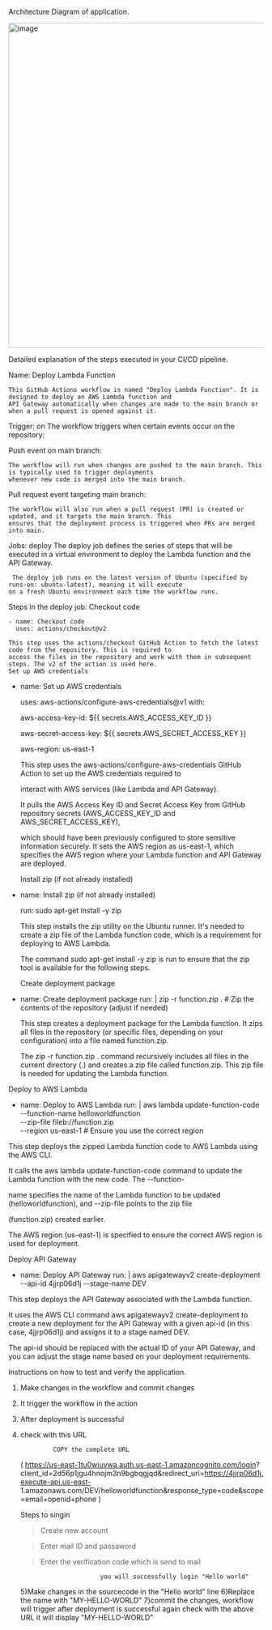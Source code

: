 Architecture Diagram of application.


<img width="642" alt="image" src="https://github.com/user-attachments/assets/5b66622a-abb1-4f05-9626-a0c0d57deb1f" />

Detailed explanation of the steps executed in your CI/CD pipeline.


Name: Deploy Lambda Function
    
    This GitHub Actions workflow is named "Deploy Lambda Function". It is designed to deploy an AWS Lambda function and 
    API Gateway automatically when changes are made to the main branch or when a pull request is opened against it.

Trigger: on
    The workflow triggers when certain events occur on the repository:

Push event on main branch:

    The workflow will run when changes are pushed to the main branch. This is typically used to trigger deployments 
    whenever new code is merged into the main branch.

Pull request event targeting main branch:

    The workflow will also run when a pull request (PR) is created or updated, and it targets the main branch. This 
    ensures that the deployment process is triggered when PRs are merged into main.
  
Jobs: deploy
     The deploy job defines the series of steps that will be executed in a virtual environment to deploy the Lambda 
     function and the API Gateway.

     The deploy job runs on the latest version of Ubuntu (specified by runs-on: ubuntu-latest), meaning it will execute 
    on a fresh Ubuntu environment each time the workflow runs.

Steps in the deploy job:
     Checkout code

    - name: Checkout code
      uses: actions/checkout@v2

    This step uses the actions/checkout GitHub Action to fetch the latest code from the repository. This is required to 
    access the files in the repository and work with them in subsequent steps. The v2 of the action is used here.
    Set up AWS credentials


- name: Set up AWS credentials
  
  uses: aws-actions/configure-aws-credentials@v1
  with:
  
    aws-access-key-id: ${{ secrets.AWS_ACCESS_KEY_ID }}
  
    aws-secret-access-key: ${{ secrets.AWS_SECRET_ACCESS_KEY }}
  
    aws-region: us-east-1
  
   This step uses the aws-actions/configure-aws-credentials GitHub Action to set up the AWS credentials required to 

  interact with AWS services (like Lambda and API Gateway).

  It pulls the AWS Access Key ID and Secret Access Key from GitHub repository secrets (AWS_ACCESS_KEY_ID and
   AWS_SECRET_ACCESS_KEY),

  which should have been previously configured to store sensitive information securely.
  It sets the AWS region as us-east-1, which specifies the AWS region where your Lambda function and API Gateway are
  deployed.

  Install zip (if not already installed)

- name: Install zip (if not already installed)

   run: sudo apt-get install -y zip

  This step installs the zip utility on the Ubuntu runner. It's needed to create a zip file of the Lambda function code, 
   which is a requirement for deploying to AWS Lambda.

   The command
    sudo apt-get install -y zip is run to ensure that the zip tool is available for the following steps.

   Create deployment package

- name: Create deployment package
  run: |
    zip -r function.zip .  # Zip the contents of the repository (adjust if needed)

  This step creates a deployment package for the Lambda function. It zips all files in the repository (or specific 
  files, 
  depending on your configuration) into a file named function.zip.
  
  The zip -r function.zip . command recursively includes all files in the current directory (.) and creates a zip file 
  called function.zip. This zip file is needed for updating the Lambda function.

Deploy to AWS Lambda


- name: Deploy to AWS Lambda
  run: |
    aws lambda update-function-code \
      --function-name helloworldfunction \
      --zip-file fileb://function.zip \
      --region us-east-1  # Ensure you use the correct region

This step deploys the zipped Lambda function code to AWS Lambda using the AWS CLI.

It calls the aws lambda update-function-code command to update the Lambda function with the new code. The --function-

name specifies the name of the Lambda function to be updated (helloworldfunction), and --zip-file points to the zip file 

(function.zip) created earlier.

The AWS region (us-east-1) is specified to ensure the correct AWS region is used for deployment.

Deploy API Gateway


- name: Deploy API Gateway
  run: |
    aws apigatewayv2 create-deployment --api-id 4jjrp06d1j --stage-name DEV

This step deploys the API Gateway associated with the Lambda function.

It uses the AWS CLI command aws apigatewayv2 create-deployment to create a new deployment for the API Gateway with a given api-id (in this case, 4jjrp06d1j) and assigns it to a stage named DEV.

The api-id should be replaced with the actual ID of your API Gateway, and you can adjust the stage name based on your deployment requirements.






Instructions on how to test and verify the application.


1) Make changes in the workflow and commit changes
2) It trigger the workflow in the action
3) After deployment is successful
4) check with this  URL


                COPY the complete URL
   
   ( https://us-east-1tu0wiuvwa.auth.us-east-1.amazoncognito.com/login? 
    client_id=2d56p1jgu4hnojm3n9bgbqgjqd&redirect_uri=https://4jjrp06d1j.execute-api.us-east- 
    1.amazonaws.com/DEV/helloworldfunction&response_type=code&scope=email+openid+phone )


   Steps to singin
   
      >Create new account
      
      >Enter mail ID and passaword
      
      >Enter the verification code which is send to mail

                             you will successfully login "Hello world"

   5)Make changes in the sourcecode in the "Hello world" line
   6)Replace the name with "MY-HELLO-WORLD"
   7)commit the changes, workflow will trigger after deployment is successful  again check with the above URL it will 
     display  "MY-HELLO-WORLD"  
    
